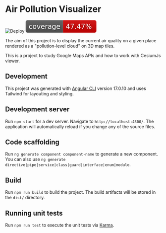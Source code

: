 # Air Pollution Visualizer

![Deploy](https://github.com/Sanscripter/air-aware/actions/workflows/firebase-hosting-merge.yml/badge.svg)
![Coverage](src\assets\badges\badges.svg)

The aim of this project is to display the current air quality on a given place rendered as a "pollution-level cloud" on 3D map tiles.

This is a project to study Google Maps APIs and how to work with CesiumJs viewer.

## Development

This project was generated with [Angular CLI](https://github.com/angular/angular-cli) version 17.0.10 and uses Tailwind for layouting and styling.

## Development server

Run `npm start` for a dev server. Navigate to `http://localhost:4300/`. The application will automatically reload if you change any of the source files.

## Code scaffolding

Run `ng generate component component-name` to generate a new component. You can also use `ng generate directive|pipe|service|class|guard|interface|enum|module`.

## Build

Run `npm run build` to build the project. The build artifacts will be stored in the `dist/` directory.

## Running unit tests

Run `npm run test` to execute the unit tests via [Karma](https://karma-runner.github.io).


